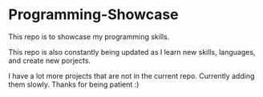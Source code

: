 # Programming-Showcase
This repo is to showcase my programming skills. 

This repo is also constantly being updated as I learn new skills, languages, and create new porjects. 

I have a lot more projects that are not in the current repo. Currently adding them slowly. Thanks for being patient :)
